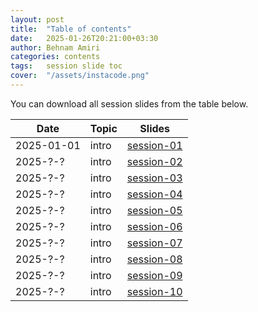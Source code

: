 ```yaml
---
layout: post
title:  "Table of contents"
date:   2025-01-26T20:21:00+03:30
author: Behnam Amiri
categories: contents
tags:	session slide toc
cover:  "/assets/instacode.png"
---
```


You can download all session slides from the table below.


| Date       | Topic | Slides     |
|------------|-----|----------------|
| 2025-01-01 | intro | [session-01](/slides/session01.pdf) |
| 2025-?-? | intro | [session-02](/slides/session-02.pdf) |
| 2025-?-? | intro | [session-03](/slides/session-03.pdf) |
| 2025-?-? | intro | [session-04](/slides/session-04.pdf) |
| 2025-?-? | intro | [session-05](/slides/session-05.pdf) |
| 2025-?-? | intro | [session-06](/slides/session-06.pdf) |
| 2025-?-? | intro | [session-07](/slides/session-07.pdf) |
| 2025-?-? | intro | [session-08](/slides/session-08.pdf) |
| 2025-?-? | intro | [session-09](/slides/session-09.pdf) |
| 2025-?-? | intro | [session-10](/slides/session-10.pdf) |
